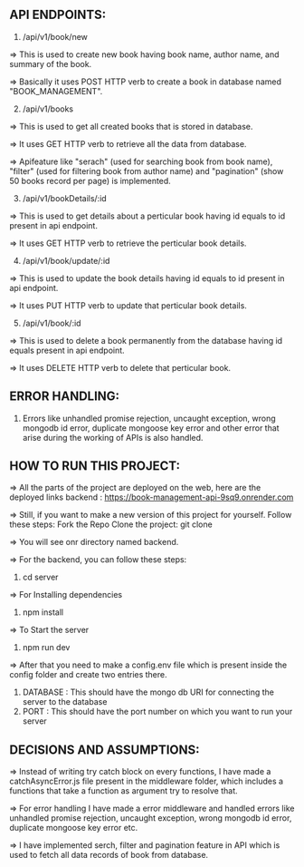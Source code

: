 API ENDPOINTS:
--------------
1. /api/v1/book/new

=> This is used to create new book having book name, author name, and summary of the book.

=> Basically it uses POST HTTP verb to create a book in database named "BOOK_MANAGEMENT".

2. /api/v1/books

=> This is used to get all created books that is stored in database.

=> It uses GET HTTP verb to retrieve all the data from database.

=> Apifeature like "serach" (used for searching book from book name), "filter" (used for filtering book from author name) and      "pagination" (show 50 books record per page) is implemented.

3. /api/v1/bookDetails/:id

=> This is used to get details about a perticular book having id equals to id present in api endpoint.

=> It uses GET HTTP verb to retrieve the perticular book details.

4. /api/v1/book/update/:id

=> This is used to update the book details having id equals to id present in api endpoint.

=> It uses PUT HTTP verb to update that perticular book details.

5. /api/v1/book/:id

=> This is used to delete a book permanently from the database having id equals present in api endpoint.

=> It uses DELETE HTTP verb to delete that perticular book.

ERROR HANDLING:
---------------
1. Errors like unhandled promise rejection, uncaught exception, wrong mongodb id error, duplicate mongoose key error and other error that arise during the working of APIs is also handled.

HOW TO RUN THIS PROJECT:
------------------------
=> All the parts of the project are deployed on the web, here are the deployed links
   backend : https://book-management-api-9sq9.onrender.com

=> Still, if you want to make a new version of this project for yourself. Follow these steps:
   Fork the Repo
   Clone the project: git clone <forked repo url>

=> You will see onr directory named backend.

=> For the backend, you can follow these steps:
   1. cd server

=> For Installing dependencies
   1. npm install

=> To Start the server
   1. npm run dev

=> After that you need to make a config.env file which is present inside the config folder and create two entries there.
   1. DATABASE : This should have the mongo db URI for connecting the server to the database
   2. PORT : This should have the port number on which you want to run your server

DECISIONS AND ASSUMPTIONS:
--------------------------
=> Instead of writing try catch block on every functions, I have made a catchAsyncError.js file present in the middleware folder, which includes a functions that take a function as argument try to resolve that.

=> For error handling I have made a error middleware and handled errors like unhandled promise rejection, uncaught exception, wrong mongodb id error, duplicate mongoose key error etc.

=> I have implemented serch, filter and pagination feature in API which is used to fetch all data records of book from database.
